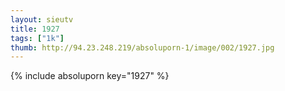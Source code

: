 ```yaml
--- 
layout: sieutv
title: 1927
tags: ["1k"]
thumb: http://94.23.248.219/absoluporn-1/image/002/1927.jpg
---
```

{% include absoluporn key="1927" %} 
